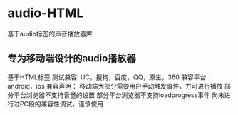 # audio-HTML
  基于audio标签的声音播放器库
## 专为移动端设计的audio播放器
  基于HTML标签
	测试兼容: UC，搜狗，百度，QQ，原生，360
	兼容平台：android，ios
	兼容声明：
		移动端大部分需要用户手动触发事件，方可进行播放
		部分平台浏览器不支持音量的设置
		部分平台浏览器不支持loadprogress事件
		尚未进行过PC段的兼容性调试，谨慎使用
